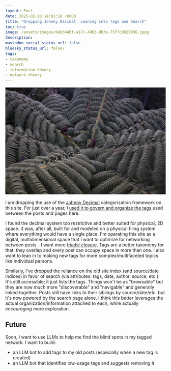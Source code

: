 ```yaml
---
layout: Post
date: 2025-02-18 14:01:18 +0000
title: "Dropping Johnny Decimal: Leaning Into Tags and Search"
toc: true
image: /assets/images/8eb3446f-a17c-4963-8b3e-75f7c8029036.jpeg
description: 
mastodon_social_status_url: false
bluesky_status_url: false\
tags:
- taxonomy
- search
- information-theory
- network-theory
---
```



![a radial black tree fern](/assets/images/8eb3446f-a17c-4963-8b3e-75f7c8029036.jpeg)

I am dropping the use of the [Johnny Decimal](https://johnnydecimal.com) categorization framework on this site. For just over a year, I [used it to govern and organize the tags](https://www.joshbeckman.org/notes/about-the-index) used between the posts and pages here.

I found the decimal system too restrictive and better suited for physical, 2D space. It was, after all, built for and modeled on a physical filing system where everything would have a single place. I'm operating this site as a digital, multidimensional space that I want to optimize for networking between posts - I want more [triadic closure](https://www.joshbeckman.org/notes/465072858). Tags are a better taxonomy for that: they overlap and every post can occupy space in more than one. I also want to lean in to making new tags for more complex/multifaceted topics like individual persons.

Similarly, I've dropped the reliance on the old site index (and source/date indices) in favor of search (via attributes: tags, date, author, source, etc.). It's still accessible; it just lists the tags. Things won't be as "browsable" but they are now _much_ more "discoverable" and "navigable" and generally linked together. Posts still have links to their siblings by source/date/etc. but it's now powered by the search page alone. I think this better leverages the actual organization/information attached to each, while actually _encouraging_ more exploration.

## Future

Soon, I want to use LLMs to help me find the blind spots in my tagged network. I want to build:
- an LLM bot to add tags to my old posts (especially when a new tag is created)
- an LLM bot that identifies low-usage tags and suggests removing it
